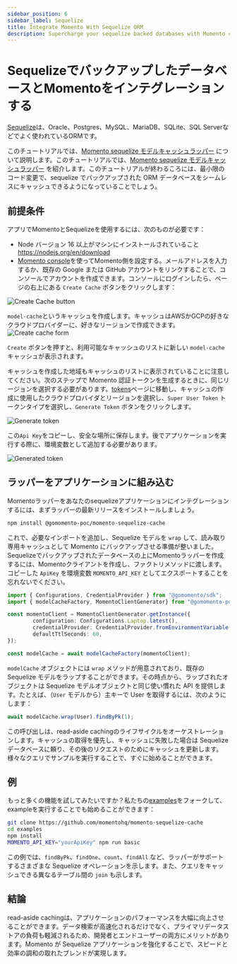 ```yaml
---
sidebar_position: 6
sidebar_label: Sequelize
title: Integrate Momento With Sequelize ORM
description: Supercharge your sequelize backed databases with Momento cache
---
```


# SequelizeでバックアップしたデータベースとMomentoをインテグレーションする

[Sequelize](https://sequelize.org/)は、Oracle、Postgres、MySQL、MariaDB、SQLite、SQL Serverなどでよく使われているORMです。

このチュートリアルでは、[Momento sequelize モデルキャッシュラッパー](https://github.com/momentohq/momento-sequelize-cache) について説明します。このチュートリアルでは、[Momento sequelize モデルキャッシュラッパー]() を紹介します。このチュートリアルが終わるころには、最小限のコード変更で、sequelize でバックアップされた ORM データベースをシームレスにキャッシュできるようになっていることでしょう。

## 前提条件

アプリでMomentoとSequelizeを使用するには、次のものが必要です：

- Node バージョン 16 以上がマシンにインストールされていること https://nodejs.org/en/download
- [Momento console](https://console.gomomento.com)を使ってMomento側を設定する。メールアドレスを入力するか、既存の Google または GitHub アカウントをリンクすることで、コンソールでアカウントを作成できます。コンソールにログインしたら、ページの右上にある `Create Cache` ボタンをクリックします：

![Create Cache button](/img/console-create-cache.png)

`model-cache`というキャッシュを作成します。キャッシュはAWSかGCPの好きなクラウドプロバイダーに、好きなリージョンで作成できます。
![Create cache form](/img/console-create-cache-model-cache.png)

`Create` ボタンを押すと、利用可能なキャッシュのリストに新しい `model-cache` キャッシュが表示されます。

キャッシュを作成した地域もキャッシュのリストに表示されていることに注意してください。次のステップで Momento 認証トークンを生成するときに、同じリージョンを選択する必要があります。[tokens](https://console.gomomento.com/tokens)ページに移動し、キャッシュの作成に使用したクラウドプロバイダとリージョンを選択し、`Super User Token` トークンタイプを選択し、`Generate Token` ボタンをクリックします。

![Generate token](/img/console-generate-api-key.png)

この`Api Key`をコピーし、安全な場所に保存します。後でアプリケーションを実行する際に、環境変数として追加する必要があります。

![Generated token](/img/console-api-key-result.png)

## ラッパーをアプリケーションに組み込む

Momentoラッパーをあなたのsequelizeアプリケーションにインテグレーションするには、まずラッパーの最新リリースをインストールしましょう。

```bash
npm install @gomomento-poc/momento-sequelize-cache
```

これで、必要なインポートを追加し、Sequelize モデルを `wrap` して、読み取り専用キャッシュとして Momento にバックアップさせる準備が整いました。
Sequelizeでバックアップされたデータベースの上にMomentoラッパーを作成するには、Momentoクライアントを作成し、ファクトリメソッドに渡します。コピーした `ApiKey` を環境変数 `MOMENTO_API_KEY` としてエクスポートすることを忘れないでください。

```typescript
import { Configurations, CredentialProvider } from "@gomomento/sdk";
import { modelCacheFactory, MomentoClientGenerator} from "@gomomento-poc/momento-sequelize-cache";

const momentoClient = MomentoClientGenerator.getInstance({
        configuration: Configurations.Laptop.latest(),
        credentialProvider: CredentialProvider.fromEnvironmentVariable({environmentVariableName: 'MOMENTO_API_KEY'}),
        defaultTtlSeconds: 60,    
});

const modelCache = await modelCacheFactory(momentoClient);
```

`modelCache` オブジェクトには `wrap` メソッドが用意されており、既存の Sequelize モデルをラップすることができます。その時点から、ラップされたオブジェクトは Sequelize モデルオブジェクトと同じ使い慣れた API を提供します。たとえば、（`User` モデルから）主キーで User を取得するには、次のようにします：

```typescript
await modelCache.wrap(User).findByPk(1);
```

この呼び出しは、read-aside cachingのライフサイクルをオーケストレーションします。キャッシュの取得を優先し、キャッシュに失敗した場合は Sequelize データベースに頼り、その後のリクエストのためにキャッシュを更新します。様々なクエリでサンプルを実行することで、すぐに始めることができます。

## 例

もっと多くの機能を試してみたいですか？私たちの[examples](https://github.com/momentohq/momento-sequelize-cache/tree/main/examples)をフォークして、exampleを実行することでも始めることができます：

```bash
git clone https://github.com/momentohq/momento-sequelize-cache
cd examples
npm install
MOMENTO_API_KEY="yourApiKey" npm run basic
```

この例では、`findByPk`、`findOne`、`count`、`findAll` など、ラッパーがサポートするさまざまな Sequelize オペレーションを示します。また、クエリをキャッシュできる異なるテーブル間の `join` も示します。

## 結論

read-aside cachingは、アプリケーションのパフォーマンスを大幅に向上させることができます。データ検索が高速化されるだけでなく、プライマリデータストアの負荷も軽減されるため、開発者とエンドユーザーの両方にメリットがあります。Momento が Sequelize アプリケーションを強化することで、スピードと効率の調和の取れたブレンドが実現します。
